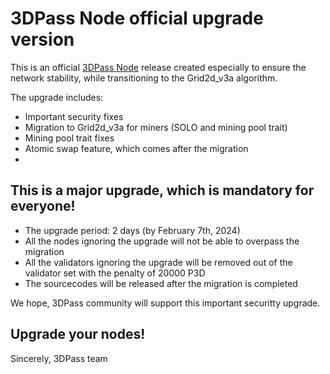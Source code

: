 # 3DPass Node official upgrade version
This is an official [3DPass Node](https://github.com/3Dpass/3DP) release created especially to ensure the network stability, while transitioning to the Grid2d_v3a algorithm. 

The upgrade includes:
- Important security fixes
- Migration to Grid2d_v3a for miners (SOLO and mining pool trait)
- Mining pool trait fixes
- Atomic swap feature, which comes after the migration
- 
## This is a major upgrade, which is mandatory for everyone! 
 
- The upgrade period: 2 days (by February 7th, 2024)
- All the nodes ignoring the upgrade will not be able to overpass the migration
- All the validators ignoring the upgrade will be removed out of the validator set with the penalty of 20000 P3D
- The sourcecodes will be released after the migration is completed

We hope, 3DPass community will support this important securitty upgrade.

## Upgrade your nodes! 

Sincerely, 
3DPass team
